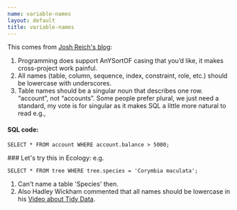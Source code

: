 ```yaml
---
name: variable-names
layout: default
title: variable-names
---
```


This comes from [Josh Reich's blog](http://blog.i2pi.com/post/52812976752/joshs-postgresql-database-conventions):

1. Programming does support AnYSortOF casing that you’d like, it makes cross-project work painful. 
1. All names (table, column, sequence, index, constraint, role, etc.) should be lowercase with underscores.  
1. Table names should be a singular noun that describes one row. “account”, not “accounts”. Some people prefer plural, we just need a standard, my vote is for singular as it makes SQL a little more natural to read e.g.,

#### SQL code:
    SELECT * FROM account WHERE account.balance > 5000;
    

<p></p>
### Let's try this in Ecology: e.g.

    SELECT * FROM tree WHERE tree.species = 'Corymbia maculata';
    
1. Can't name a table 'Species' then.
1. Also Hadley Wickham commented that all names should be lowercase in his [Video about Tidy  Data](http://vimeo.com/33727555).

